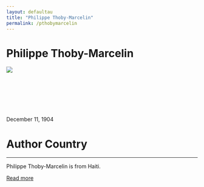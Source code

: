 ```yaml
---
layout: defaultau
title: "Philippe Thoby-Marcelin"
permalink: /pthobymarcelin
---
```

<!-- partial:index.partial.html -->
<div class="content">
    <h1>Philippe Thoby-Marcelin</h1>
    <div class="quote">
        <div><img src="https://upload.wikimedia.org/wikipedia/commons/thumb/d/d4/Philippe_Thoby-Marcelin.jpg/215px-Philippe_Thoby-Marcelin.jpg" class="logo"></div>
    </div>
    <div class="timeline">
        <div style="padding-bottom:100px;"></div>
        <div class="block">
            <div class="date right"><p class="right">December 11, 1904 </p></div>
            <div class="dot"></div>
            <div class="left first">
                <h1>Author Country</h1><hr>
            <p> Philippe Thoby-Marcelin is from Haiti.</p>
                <a href="https://en.wikipedia.org/wiki/Philippe_Thoby-Marcelin" target="_blank">Read more</a>
            </div>
        </div>

